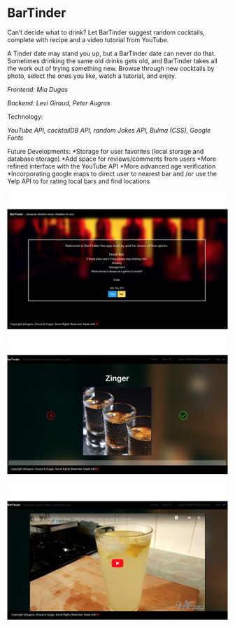 # BarTinder

Can’t decide what to drink? Let BarTinder suggest random cocktails, complete with recipe and a video tutorial from YouTube.

A Tinder date may stand you up, but a BarTinder date can never do that. 
Sometimes drinking the same old drinks gets old, and BarTinder takes all the work out of trying something new. Browse through new cocktails by photo, select the ones you like, watch a tutorial, and enjoy.

*Frontend: Mia Dugas*

*Backend: Levi Giraud, Peter Augros*

Technology:

*YouTube API, cocktailDB API, random Jokes API, Bulma (CSS), Google Fonts*


Future Developments:
*Storage for user favorites (local storage and database storage)
*Add space for reviews/comments from users
*More refined interface with the YouTube API
*More advanced age verification
*Incorporating google maps to direct user to nearest bar and /or use the Yelp API to for rating local bars and find locations

![Image of BarTinder](https://github.com/miadugas/BarTinder/blob/master/assets/BT-1.png)


![Image of BarTinder](https://github.com/miadugas/BarTinder/blob/master/assets/BT-2.png)


![Image of BarTinder](https://github.com/miadugas/BarTinder/blob/master/assets/BT-4.png)
